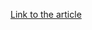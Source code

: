 [Link to the article](https://trendmicro.com/vinfo/us/security/news/cybercrime-and-digital-threats/kovter-an-evolving-malware-gone-fileless)
